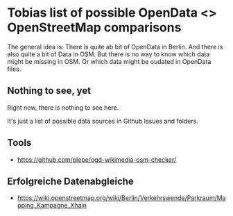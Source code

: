 # Tobias list of possible OpenData <> OpenStreetMap comparisons

The general idea is: There is quite ab bit of OpenData in Berlin. And there is also quite a bit of Data in OSM. But there is no way to know which data might be missing in OSM. Or which data might be oudated in OpenData files.

## Nothing to see, yet

Right now, there is nothing to see here.

It's just a list of possible data sources in Github Issues and folders.

## Tools

- https://github.com/plepe/ogd-wikimedia-osm-checker/

## Erfolgreiche Datenabgleiche

- https://wiki.openstreetmap.org/wiki/Berlin/Verkehrswende/Parkraum/Mapping_Kampagne_Xhain
